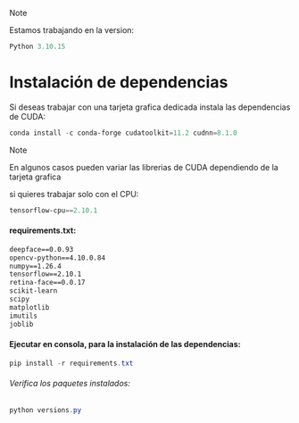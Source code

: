 >[!NOTE] 
>Estamos trabajando en la version:
>```powershell
>Python 3.10.15
>```
# Instalación de dependencias
Si deseas trabajar con una tarjeta grafica dedicada instala las dependencias de CUDA:

```powershell
conda install -c conda-forge cudatoolkit=11.2 cudnn=8.1.0
```
>[!NOTE] 
>En algunos casos pueden variar las librerias de CUDA dependiendo de la tarjeta grafica

si quieres trabajar solo con el CPU:

```powershell
tensorflow-cpu==2.10.1
```

#### requirements.txt:
```txt
deepface==0.0.93
opencv-python==4.10.0.84
numpy==1.26.4
tensorflow==2.10.1
retina-face==0.0.17
scikit-learn
scipy
matplotlib
imutils
joblib
```
#### Ejecutar en consola, para la instalación de las dependencias:
```powershell
pip install -r requirements.txt
```
###### Verifica los paquetes instalados:
```powershell
python versions.py
```
